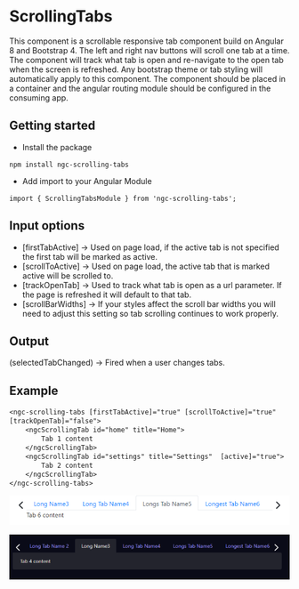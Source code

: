 # ScrollingTabs
This component is a scrollable responsive tab component build on Angular 8 and Bootstrap 4. 
 The left and right nav buttons will scroll one tab at a time. The component will track what tab is open
 and re-navigate to the open tab when the screen is refreshed. Any bootstrap theme or tab styling will 
 automatically apply to this component. The component should be placed in a container and the angular 
 routing module should be configured in the consuming app.

## Getting started
- Install the package 
```shell
npm install ngc-scrolling-tabs
```
- Add import to your Angular Module 
```shell
import { ScrollingTabsModule } from 'ngc-scrolling-tabs';
```
## Input options
- [firstTabActive] -> Used on page load, if the active tab is not specified the first tab will be marked as active.
- [scrollToActive] -> Used on page load, the active tab that is marked active will be scrolled to.
- [trackOpenTab] -> Used to track what tab is open as a url parameter. If the page is refreshed it will default to that tab.
- [scrollBarWidths] -> If your styles affect the scroll bar widths you will need to adjust this setting so tab scrolling continues to work properly.

## Output
(selectedTabChanged) -> Fired when a user changes tabs.

## Example
```shell
<ngc-scrolling-tabs [firstTabActive]="true" [scrollToActive]="true" [trackOpenTab]="false">
    <ngcScrollingTab id="home" title="Home">
        Tab 1 content
    </ngcScrollingTab>
    <ngcScrollingTab id="settings" title="Settings"  [active]="true">
        Tab 2 content
    </ngcScrollingTab>
</ngc-scrolling-tabs>
```

![Scrolling Tabs - Light Theme](https://raw.githubusercontent.com/jeff-nelson-78954/advanced-angular-bootstrap-components/master/assets/scrollingtabs_light.png)

![Scrolling Tabs - Dark Theme](https://raw.githubusercontent.com/jeff-nelson-78954/advanced-angular-bootstrap-components/master/assets/scrollingtabs_dark.png)

